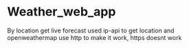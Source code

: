 # Weather_web_app
By location get live forecast
used ip-api to get location and openweathermap
use http to make it work, https doesnt work